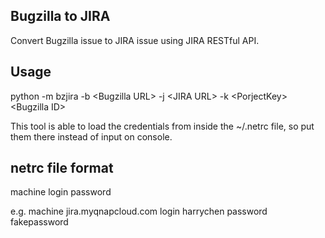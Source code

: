 ## Bugzilla to JIRA

Convert Bugzilla issue to JIRA issue using JIRA RESTful API.

## Usage

python -m bzjira -b \<Bugzilla URL\> -j \<JIRA URL\> -k \<PorjectKey\> \<Bugzilla ID\>

This tool is able to load the credentials from inside the ~/.netrc file, so put them there instead of input on console.

## netrc file format
machine <hostname> login <username> password <password>

e.g.
machine jira.myqnapcloud.com login harrychen password fakepassword

